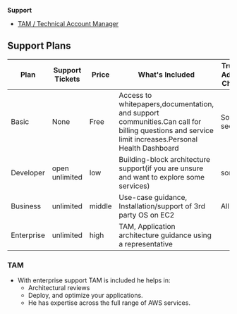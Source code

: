 **Support**
- [TAM / Technical Account Manager](#tam)


## Support Plans

|Plan|Support Tickets|Price|What's Included|Trusted Advisor Checks|
|---|---|---|---|---|
|Basic|None|Free|Access to whitepapers,documentation, and support communities.Can call for billing questions and service limit increases.Personal Health Dashboard|Some sections|
|Developer|open unlimited|low|Building-block architecture support(if you are unsure and want to explore some services)|some|
|Business|unlimited|middle|Use-case guidance, Installation/support of 3rd party OS on EC2|All|
|Enterprise|unlimited|high|TAM, Application architecture guidance using a representative||

<a name=tam></a>
### TAM
- With enterprise support TAM is included he helps in:
  - Architectural reviews
  - Deploy, and optimize your applications.
  - He has expertise across the full range of AWS services.
